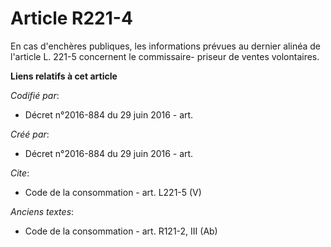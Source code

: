 # Article R221-4

En cas d'enchères publiques, les informations prévues au dernier alinéa de l'article L. 221-5 concernent le commissaire-
priseur de ventes volontaires.

**Liens relatifs à cet article**

_Codifié par_:

  - Décret n°2016-884 du 29 juin 2016 - art.

_Créé par_:

  - Décret n°2016-884 du 29 juin 2016 - art.

_Cite_:

  - Code de la consommation - art. L221-5 (V)

_Anciens textes_:

  - Code de la consommation - art. R121-2, III (Ab)
